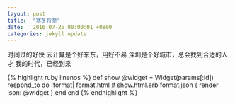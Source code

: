 ```yaml
---
layout: post
title:  "寒冬将至"
date:   2016-07-25 00:00:01 +0800
categories: jekyll update
---
```


时间过的好快
云计算是个好东东，用好不易
深圳是个好城市，总会找到合适的人才
我的时代，已经到来

{% highlight ruby linenos %}
def show
  @widget = Widget(params[:id])
  respond_to do |format|
    format.html # show.html.erb
    format.json { render json: @widget }
  end
end
{% endhighlight %}